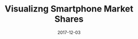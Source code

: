 ---
path: /blog/smartphone-market-shares
title: Visualizng Smartphone Market Shares
date: 2017-12-03
---